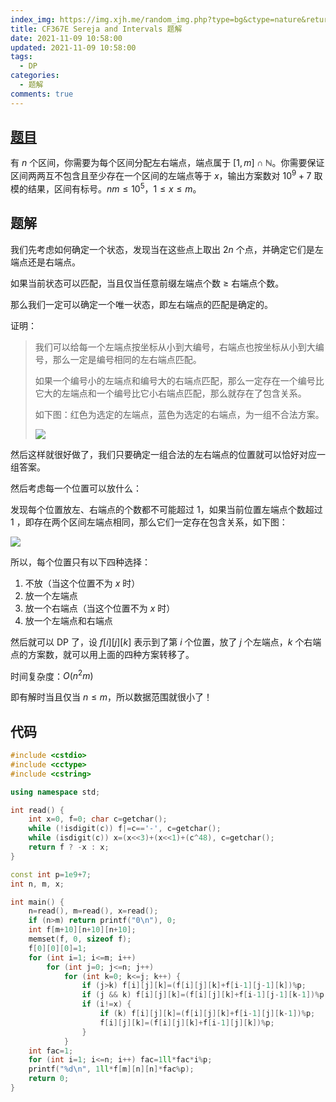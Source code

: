 ```yaml
---
index_img: https://img.xjh.me/random_img.php?type=bg&ctype=nature&return=302&seed=423612
title: CF367E Sereja and Intervals 题解
date: 2021-11-09 10:58:00
updated: 2021-11-09 10:58:00
tags:
  - DP
categories:
  - 题解
comments: true
---
```

## [题目](https://www.luogu.com.cn/problem/CF367E)

有 $n$ 个区间，你需要为每个区间分配左右端点，端点属于 $[1,m]\cap \mathbb{N}$。你需要保证区间两两互不包含且至少存在一个区间的左端点等于 $x$，输出方案数对 $10^9+7$ 取模的结果，区间有标号。$nm\leqslant 10^5$，$1\leqslant x\leqslant m$。

## 题解

我们先考虑如何确定一个状态，发现当在这些点上取出 $2n$ 个点，并确定它们是左端点还是右端点。

如果当前状态可以匹配，当且仅当任意前缀左端点个数 $\ge$ 右端点个数。

那么我们一定可以确定一个唯一状态，即左右端点的匹配是确定的。

证明：

> 我们可以给每一个左端点按坐标从小到大编号，右端点也按坐标从小到大编号，那么一定是编号相同的左右端点匹配。
>
> 如果一个编号小的左端点和编号大的右端点匹配，那么一定存在一个编号比它大的左端点和一个编号比它小右端点匹配，那么就存在了包含关系。
>
> 如下图：红色为选定的左端点，蓝色为选定的右端点，为一组不合法方案。
>
> ![](https://cdn5.maocdn.cn/img/2021/11/09/1.png)

然后这样就很好做了，我们只要确定一组合法的左右端点的位置就可以恰好对应一组答案。

然后考虑每一个位置可以放什么：

发现每个位置放左、右端点的个数都不可能超过 $1$，如果当前位置左端点个数超过 $1$ ，即存在两个区间左端点相同，那么它们一定存在包含关系，如下图：

![](https://cdn5.maocdn.cn/img/2021/11/09/2.png)

所以，每个位置只有以下四种选择：

1. 不放（当这个位置不为 $x$ 时）
2. 放一个左端点
3. 放一个右端点（当这个位置不为 $x$ 时）
4. 放一个左端点和右端点

然后就可以 DP 了，设 $f[i][j][k]$ 表示到了第 $i$ 个位置，放了 $j$ 个左端点，$k$ 个右端点的方案数，就可以用上面的四种方案转移了。

时间复杂度：$O(n^2m)$

即有解时当且仅当 $n\le m$，所以数据范围就很小了！

## 代码

```c++
#include <cstdio>
#include <cctype>
#include <cstring>

using namespace std;

int read() {
	int x=0, f=0; char c=getchar();
	while (!isdigit(c)) f|=c=='-', c=getchar();
	while (isdigit(c)) x=(x<<3)+(x<<1)+(c^48), c=getchar();
	return f ? -x : x;
}

const int p=1e9+7;
int n, m, x;

int main() {
	n=read(), m=read(), x=read();
	if (n>m) return printf("0\n"), 0;
	int f[m+10][n+10][n+10];
	memset(f, 0, sizeof f);
	f[0][0][0]=1;
	for (int i=1; i<=m; i++)
		for (int j=0; j<=n; j++)
			for (int k=0; k<=j; k++) {
				if (j>k) f[i][j][k]=(f[i][j][k]+f[i-1][j-1][k])%p;
				if (j && k) f[i][j][k]=(f[i][j][k]+f[i-1][j-1][k-1])%p;
				if (i!=x) {
					if (k) f[i][j][k]=(f[i][j][k]+f[i-1][j][k-1])%p;
					f[i][j][k]=(f[i][j][k]+f[i-1][j][k])%p;
				}
			}
	int fac=1;
	for (int i=1; i<=n; i++) fac=1ll*fac*i%p;
	printf("%d\n", 1ll*f[m][n][n]*fac%p);
	return 0;
}
```